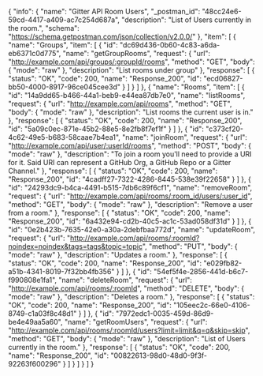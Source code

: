 {
  "info": {
    "name": "Gitter API Room Users",
    "_postman_id": "48cc24e6-59cd-4417-a409-ac7c254d687a",
    "description": "List of Users currently in the room.",
    "schema": "https://schema.getpostman.com/json/collection/v2.0.0/"
  },
  "item": [
    {
      "name": "Groups",
      "item": [
        {
          "id": "dc69d436-0b60-4c83-a6da-eb6371c0d775",
          "name": "getGroupRooms",
          "request": {
            "url": "http://example.com/api/groups/:groupId/rooms",
            "method": "GET",
            "body": {
              "mode": "raw"
            },
            "description": "List rooms under group"
          },
          "response": [
            {
              "status": "OK",
              "code": 200,
              "name": "Response_200",
              "id": "ecd06827-bb50-4000-8917-96ce045cee3d"
            }
          ]
        }
      ]
    },
    {
      "name": "Rooms",
      "item": [
        {
          "id": "14a9dd65-b466-44a1-beb9-e44ea87db7e0",
          "name": "listRooms",
          "request": {
            "url": "http://example.com/api/rooms",
            "method": "GET",
            "body": {
              "mode": "raw"
            },
            "description": "List rooms the current user is in."
          },
          "response": [
            {
              "status": "OK",
              "code": 200,
              "name": "Response_200",
              "id": "5a09c0ec-871e-45b2-88e5-8e2fb8f7ef1f"
            }
          ]
        },
        {
          "id": "c373cf20-4c62-49e5-b683-58caae7b4ea1",
          "name": "joinRoom",
          "request": {
            "url": "http://example.com/api/user/:userId/rooms",
            "method": "POST",
            "body": {
              "mode": "raw"
            },
            "description": "To join a room you'll need to provide a URI for it. Said URI can represent a GitHub Org, a GitHub Repo or a Gitter Channel."
          },
          "response": [
            {
              "status": "OK",
              "code": 200,
              "name": "Response_200",
              "id": "4cadff27-7322-4286-8445-538e39f22658"
            }
          ]
        },
        {
          "id": "24293dc9-b4ca-4491-b515-7db6c89f6cf1",
          "name": "removeRoom",
          "request": {
            "url": "http://example.com/api/rooms/:room_id/users/:user_id",
            "method": "GET",
            "body": {
              "mode": "raw"
            },
            "description": "Remove a user from a room."
          },
          "response": [
            {
              "status": "OK",
              "code": 200,
              "name": "Response_200",
              "id": "6a432e94-cd2b-40c5-ac1c-53ad058df31d"
            }
          ]
        },
        {
          "id": "0e2b423b-7635-42e0-a30a-2debfbaa772d",
          "name": "updateRoom",
          "request": {
            "url": "http://example.com/api/rooms/:roomId?noindex=noindex&tags=tags&topic=topic",
            "method": "PUT",
            "body": {
              "mode": "raw"
            },
            "description": "Updates a room."
          },
          "response": [
            {
              "status": "OK",
              "code": 200,
              "name": "Response_200",
              "id": "e029fb82-a51b-4341-8019-7f32bb4fb356"
            }
          ]
        },
        {
          "id": "54ef5f4e-2856-441d-b6c7-f990808e1fa1",
          "name": "deleteRoom",
          "request": {
            "url": "http://example.com/api/rooms/:roomId",
            "method": "DELETE",
            "body": {
              "mode": "raw"
            },
            "description": "Deletes a room."
          },
          "response": [
            {
              "status": "OK",
              "code": 200,
              "name": "Response_200",
              "id": "105eec2c-66e0-4106-8749-c1a03f8c48d1"
            }
          ]
        },
        {
          "id": "7972edc1-0035-459d-86d9-be4e49aa5a60",
          "name": "getRoomUsers",
          "request": {
            "url": "http://example.com/api/rooms/:roomId/users?limit=limit&q=q&skip=skip",
            "method": "GET",
            "body": {
              "mode": "raw"
            },
            "description": "List of Users currently in the room."
          },
          "response": [
            {
              "status": "OK",
              "code": 200,
              "name": "Response_200",
              "id": "00822613-98d0-48d0-9f3f-92263f600296"
            }
          ]
        }
      ]
    }
  ]
}
